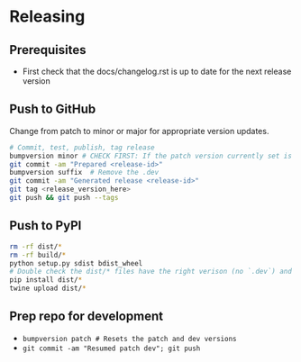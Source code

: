 # Releasing

## Prerequisites

- First check that the docs/changelog.rst is up to date for the next release version

## Push to GitHub

Change from patch to minor or major for appropriate version updates.

```bash
# Commit, test, publish, tag release
bumpversion minor # CHECK FIRST: If the patch version currently set is not sufficient
git commit -am "Prepared <release-id>"
bumpversion suffix  # Remove the .dev
git commit -am "Generated release <release-id>"
git tag <release_version_here>
git push && git push --tags
```

## Push to PyPI

```bash
rm -rf dist/*
rm -rf build/*
python setup.py sdist bdist_wheel
# Double check the dist/* files have the right verison (no `.dev`) and install the wheel to ensure it's good
pip install dist/*
twine upload dist/*
```

## Prep repo for development

- `bumpversion patch # Resets the patch and dev versions`
- `git commit -am "Resumed patch dev"; git push`
